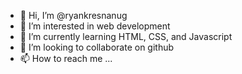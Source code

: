 - 👋 Hi, I’m @ryankresnanug
- 👀 I’m interested in web development
- 🌱 I’m currently learning HTML, CSS, and Javascript
- 💞️ I’m looking to collaborate on github
- 📫 How to reach me ...

<!---
ryanxkresna/ryanxkresna is a ✨ special ✨ repository because its `README.md` (this file) appears on your GitHub profile.
You can click the Preview link to take a look at your changes.
--->
